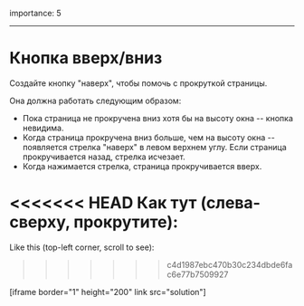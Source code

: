 importance: 5

---

# Кнопка вверх/вниз

Создайте кнопку "наверх", чтобы помочь с прокруткой страницы.

Она должна работать следующим образом:
- Пока страница не прокручена вниз хотя бы на высоту окна -- кнопка невидима.
- Когда страница прокручена вниз больше, чем на высоту окна -- появляется стрелка "наверх" в левом верхнем углу. Если страница прокручивается назад, стрелка исчезает.
- Когда нажимается стрелка, страница прокручивается вверх.

<<<<<<< HEAD
Как тут (слева-сверху, прокрутите):
=======
Like this (top-left corner, scroll to see):
>>>>>>> c4d1987ebc470b30c234dbde6fac6e77b7509927

[iframe border="1" height="200" link src="solution"]
